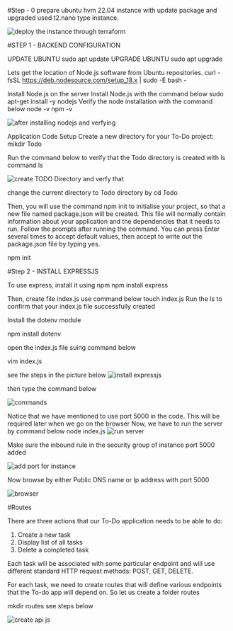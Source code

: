 #Step - 0 
prepare ubuntu hvm 22.04 instance with update package and upgraded used t2.nano type instance.

![deploy the instance through terraform](https://user-images.githubusercontent.com/96633325/226395866-b3e54fbc-eae0-498b-af19-2163a9367617.PNG)



#STEP 1 - BACKEND CONFIGURATION

  UPDATE UBUNTU
    sudo apt update
  UPGRADE UBUNTU
    sudo apt upgrade 

Lets get the location of Node.js software from Ubuntu repositories.
   curl -fsSL https://deb.nodesource.com/setup_18.x | sudo -E bash -


Install Node.js on the server
Install Node.js with the command below 
   sudo apt-get install -y nodejs
Verify the node installation with the command below
   node -v 
   npm -v

   ![after installing nodejs and verfying](https://user-images.githubusercontent.com/96633325/226395991-a97f5515-ede9-4310-84ef-29c98f442abe.PNG)


Application Code Setup
Create a new directory for your To-Do project:
  mikdir Todo

Run the command below to verify that the Todo directory is created with ls command
  ls

  ![create TODO Directory and verfy that](https://user-images.githubusercontent.com/96633325/226396077-29da9b3f-49d5-4bf3-a3ab-eed87b50be50.PNG)


change the current directory to Todo directory by
  cd Todo

Then, you will use the command npm init to initialise your project, so that a new file named package.json will be created. This
file will normally contain information about your application and the dependencies that it needs to run. Follow the prompts 
after running the command. You can press Enter several times to accept default values, then accept to write out the package.json file by typing yes.

npm init

#Step 2 - INSTALL EXPRESSJS

To use express, install it using npm
  npm install express

Then, create file index.js use command below
  touch index.js
Run the ls to confirm that your index.js file successfully created

Install the dotenv module

npm install dotenv

open the index.js file suing command below

  vim index.js
  
  see the steps in the picture below
  ![install expressjs](https://user-images.githubusercontent.com/96633325/226419427-86bddb00-a34f-43b8-a024-c8373f636726.PNG)
  
  
  then type the command below
  
  ![commands ](https://user-images.githubusercontent.com/96633325/226419745-7fe8cbff-c445-491f-82e0-54bc2121929d.PNG)
  
  Notice that we have mentioned to use port 5000 in the code. This will be required later when we go on the browser
  Now, we have to run the server by command below
   node index.js
![run server](https://user-images.githubusercontent.com/96633325/226420498-85db29e5-7bcd-4497-95a9-77a5cbece505.PNG)

Make sure the inbound rule in the security group of instance port 5000 added

![add port for instance](https://user-images.githubusercontent.com/96633325/226421377-d5d975e1-07a5-407c-8d88-3b707e08ad02.PNG)

Now browse by either Public DNS name or Ip address with port 5000

![browser](https://user-images.githubusercontent.com/96633325/226422101-e84b48cf-6b9e-4f57-a0b2-b2bf17322dd0.PNG)

#Routes

There are three actions that our To-Do application needs to be able to do:

1. Create a new task
2. Display list of all tasks
3. Delete a completed task


Each task will be associated with some particular endpoint and will use different standard HTTP request methods: POST, GET, DELETE.

For each task, we need to create routes that will define various endpoints that the To-do app will depend on. So let us create a
folder routes

   mkdir routes
see steps below


![create api js](https://user-images.githubusercontent.com/96633325/226423972-cd51ad42-4980-41cb-86e9-bc7865370d86.PNG)

